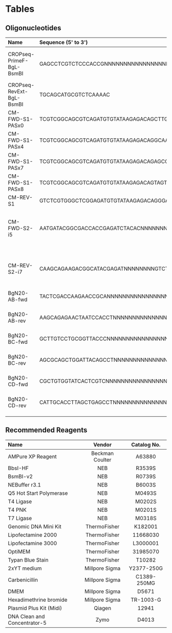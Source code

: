 # Tables

## Oligonucleotides
| Name | Sequence (5' to 3') | Notes |
|:---|:---|:---|
| CROPseq-PrimeF-BgL-BsmBI | GAGCCTCGTCTCCCACCGNNNNNNNNNNNNNNNNNNNNGTTTTGAGACGCATGCTGCA | The N20 sequence is a random string of oligonucleotides |
| CROPseq-RevExt-BgL-BsmBI | TGCAGCATGCGTCTCAAAAC |  |
| CM-FWD-S1-PASx0 | TCGTCGGCAGCGTCAGATGTGTATAAGAGACAGCTTGTGGAAAGGACGAAACAC |  |
| CM-FWD-S1-PASx4 | TCGTCGGCAGCGTCAGATGTGTATAAGAGACAGGCAACTTGTGGAAAGGACGAAACAC |  |
| CM-FWD-S1-PASx7 | TCGTCGGCAGCGTCAGATGTGTATAAGAGACAGAGCCACCCTTGTGGAAAGGACGAAACAC |  |
| CM-FWD-S1-PASx8 | TCGTCGGCAGCGTCAGATGTGTATAAGAGACAGTAGTGAATCTTGTGGAAAGGACGAAACAC |  |
| CM-REV-S1 | GTCTCGTGGGCTCGGAGATGTGTATAAGAGACAGGGACTAGCCTTATTTTAACTTGCTATTTCTAGCTC |  |
| CM-FWD-S2-i5 | AATGATACGGCGACCACCGAGATCTACACNNNNNNNNTCGTCGGCAGCGTC | The N8 sequence is where the i5 Illumina index should be placed |
| CM-REV-S2-i7 | CAAGCAGAAGACGGCATACGAGATNNNNNNNNGTCTCGTGGGCTCGG | The N8 sequence is where the i7 Illumina index should be placed |
| BgN20-AB-fwd | TACTCGACCAAGAACCGCANNNNNNNNNNNNNNNNNNNNAGGTGGATTAGTTCTCT | Insert barcode in place of N20 |
| BgN20-AB-rev | AAGCAGAGAACTAATCCACCTNNNNNNNNNNNNNNNNNNNNTGCGGTTCTTGGTCG | Insert reverse-complement barcode in place of N20 |
| BgN20-BC-fwd | GCTTGTCCTGCGGTTACCCNNNNNNNNNNNNNNNNNNNNAGGCTGTAATCCAGCTG | Insert barcode in place of N20 |
| BgN20-BC-rev | AGCGCAGCTGGATTACAGCCTNNNNNNNNNNNNNNNNNNNNGGGTAACCGCAGGAC | Insert reverse-complement barcode in place of N20 |
| BgN20-CD-fwd | CGCTGTGGTATCACTCGTCNNNNNNNNNNNNNNNNNNNNAGGCTCAGCTAAGGTGC | Insert barcode in place of N20 |
| BgN20-CD-rev | CATTGCACCTTAGCTGAGCCTNNNNNNNNNNNNNNNNNNNNGACGAGTGATACCAC | Insert reverse-complement barcode in place of N20 |




## Recommended Reagents
| Name | Vendor | Catalog No. |
|:---|:---:|:---:|
| AMPure XP Reagent | Beckman Coulter | A63880 |
| BbsI-HF | NEB | R3539S |
| BsmBI-v2 | NEB | R0739S |
| NEBuffer r3.1 |  NEB |  B6003S |
| Q5 Hot Start Polymerase | NEB | M0493S |
| T4 Ligase | NEB | M0202S |
| T4 PNK | NEB | M0201S |
| T7 Ligase | NEB | M0318S |
| Genomic DNA Mini Kit | ThermoFisher | K182001 |
| Lipofectamine 2000 | ThermoFisher | 11668030 |
| Lipofectamine 3000 | ThermoFisher | L3000001 |
| OptiMEM | ThermoFisher | 31985070 |
| Typan Blue Stain | ThermoFisher | T10282 |
| 2xYT medium | Millpore Sigma | Y2377-250G |
| Carbenicillin | Millpore Sigma | C1389-250MG |
| DMEM |  Millpore Sigma | D5671 |
| Hexadimethrine bromide | Millpore Sigma | TR-1003-G |
| Plasmid Plus Kit (Midi) | Qiagen | 12941 |
| DNA Clean and Concentrator-5 | Zymo | D4013 |


